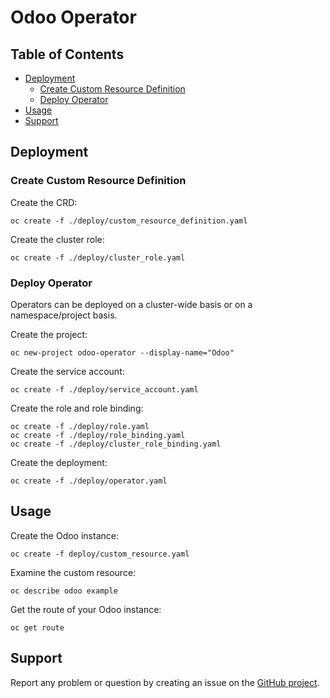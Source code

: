 # Odoo Operator

## Table of Contents
* [Deployment](#Deployment)
  * [Create Custom Resource Definition](#Create-Custom-Resource-Definition)
  * [Deploy Operator](#Deploy-Operator)
* [Usage](#Usage)
* [Support](#Support)

## Deployment
### Create Custom Resource Definition

Create the CRD:
```shell
oc create -f ./deploy/custom_resource_definition.yaml
```

Create the cluster role:
```shell
oc create -f ./deploy/cluster_role.yaml
```

### Deploy Operator

Operators can be deployed on a cluster-wide basis or on a namespace/project basis.

Create the project:
```shell
oc new-project odoo-operator --display-name="Odoo"
```

Create the service account:
```shell
oc create -f ./deploy/service_account.yaml
```

Create the role and role binding:
```shell
oc create -f ./deploy/role.yaml
oc create -f ./deploy/role_binding.yaml
oc create -f ./deploy/cluster_role_binding.yaml
```

Create the deployment:
```shell
oc create -f ./deploy/operator.yaml
```

## Usage

Create the Odoo instance:
```shell
oc create -f deploy/custom_resource.yaml
```

Examine the custom resource:
```shell
oc describe odoo example
```

Get the route of your Odoo instance:
```shell
oc get route
```

## Support

Report any problem or question by creating an issue on the
[GitHub project](https://github.com/ursais/odoo-operator/issues).
